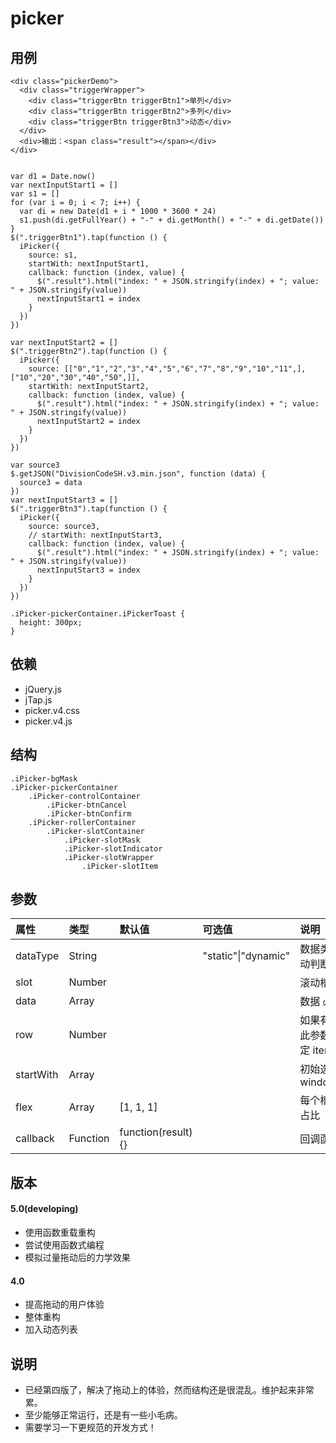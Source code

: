 # picker

## 用例

```
<div class="pickerDemo">
  <div class="triggerWrapper">
    <div class="triggerBtn triggerBtn1">单列</div>
    <div class="triggerBtn triggerBtn2">多列</div>
    <div class="triggerBtn triggerBtn3">动态</div>
  </div>
  <div>输出：<span class="result"></span></div>
</div>
```

```

var d1 = Date.now()
var nextInputStart1 = []
var s1 = []
for (var i = 0; i < 7; i++) {
  var di = new Date(d1 + i * 1000 * 3600 * 24)
  s1.push(di.getFullYear() + "-" + di.getMonth() + "-" + di.getDate())
}
$(".triggerBtn1").tap(function () {
  iPicker({
    source: s1,
    startWith: nextInputStart1,
    callback: function (index, value) {
      $(".result").html("index: " + JSON.stringify(index) + "; value: " + JSON.stringify(value))
      nextInputStart1 = index
    }
  })
})

var nextInputStart2 = []
$(".triggerBtn2").tap(function () {
  iPicker({
    source: [["0","1","2","3","4","5","6","7","8","9","10","11",],["10","20","30","40","50",]],
    startWith: nextInputStart2,
    callback: function (index, value) {
      $(".result").html("index: " + JSON.stringify(index) + "; value: " + JSON.stringify(value))
      nextInputStart2 = index
    }
  })
})

var source3
$.getJSON("DivisionCodeSH.v3.min.json", function (data) {
  source3 = data
})
var nextInputStart3 = []
$(".triggerBtn3").tap(function () {
  iPicker({
    source: source3,
    // startWith: nextInputStart3,
    callback: function (index, value) {
      $(".result").html("index: " + JSON.stringify(index) + "; value: " + JSON.stringify(value))
      nextInputStart3 = index
    }
  })
})

```

```less
.iPicker-pickerContainer.iPickerToast {
  height: 300px;
}
```

## 依赖

- jQuery.js
- jTap.js
- picker.v4.css
- picker.v4.js

## 结构

```
.iPicker-bgMask
.iPicker-pickerContainer
	.iPicker-controlContainer
		.iPicker-btnCancel
		.iPicker-btnConfirm
	.iPicker-rollerContainer
		.iPicker-slotContainer
			.iPicker-slotMask
			.iPicker-slotIndicator
			.iPicker-slotWrapper
				.iPicker-slotItem
```

## 参数

| 属性      | 类型     | 默认值             | 可选值                  | 说明                                 |
| :-------- | :------- | :----------------- | :---------------------- | :----------------------------------- |
| dataType  | String   |                    | "static"&#124;"dynamic" | 数据类型（自动判断）                 |
| slot      | Number   |                    |                         | 滚动槽列数                           |
| data      | Array    |                    |                         | 数据 必传                            |
| row       | Number   |                    |                         | 如果有则按照此参数重新设定 item 高度 |
| startWith | Array    |                    |                         | 初始选择位置 window.cache            |
| flex      | Array    | [1, 1, 1]          |                         | 每个槽的宽度占比                     |
| callback  | Function | function(result){} |                         | 回调函数                             |

## 版本

#### 5.0(developing)

- 使用函数重载重构
- 尝试使用函数式编程
- 模拟过量拖动后的力学效果

#### 4.0

- 提高拖动的用户体验
- 整体重构
- 加入动态列表

## 说明

- 已经第四版了，解决了拖动上的体验，然而结构还是很混乱。维护起来非常累。
- 至少能够正常运行，还是有一些小毛病。
- 需要学习一下更规范的开发方式！
